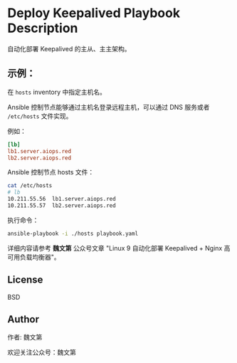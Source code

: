 # Deploy Keepalived Playbook Description

自动化部署 Keepalived 的主从、主主架构。

示例：
-----

在 `hosts` inventory 中指定主机名。

Ansible 控制节点能够通过主机名登录远程主机，可以通过 DNS 服务或者 `/etc/hosts` 文件实现。

例如：

```ini
[lb]
lb1.server.aiops.red
lb2.server.aiops.red
```

Ansible 控制节点 hosts 文件：

```bash
cat /etc/hosts
# lb
10.211.55.56  lb1.server.aiops.red
10.211.55.57  lb2.server.aiops.red
```

执行命令：

```bash
ansible-playbook -i ./hosts playbook.yaml
```

详细内容请参考 **魏文第** 公众号文章 "Linux 9 自动化部署 Keepalived + Nginx 高可用负载均衡器"。

License
-------

BSD

Author
------------------

作者: 魏文第

欢迎关注公众号：魏文第
